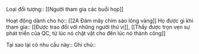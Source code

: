 Loại đối tượng:: [[Người tham gia các buổi họp]]

Hoạt động dành cho họ:: [[2A Đám mây chim sáo lông vàng]]
Họ được gì khi tham gia:: [[Được trao đổi với những người thú vị]], [[Thấy được trọn vẹn sự phát triển của QC, từ lúc nó chật vật cho đến lúc nó thành công]]

Tại sao lại có nhu cầu này:: 
Ghi chú:: 